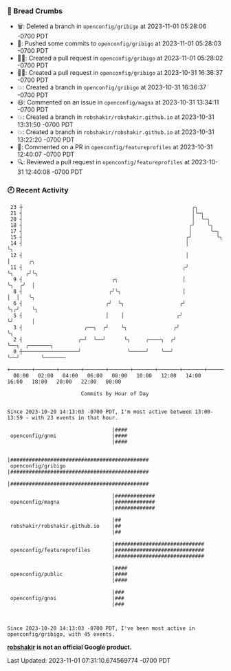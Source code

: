 ### 🍞 Bread Crumbs

 * 🗑: Deleted a branch in `openconfig/gribigo` at 2023-11-01 05:28:06 -0700 PDT
 * 🚢: Pushed some commits to `openconfig/gribigo` at 2023-11-01 05:28:03 -0700 PDT
 * ✍🏼: Created a pull request in `openconfig/gribigo` at 2023-11-01 05:28:02 -0700 PDT
 * ✍🏼: Created a pull request in `openconfig/gribigo` at 2023-10-31 16:36:37 -0700 PDT
 * 💥: Created a branch in `openconfig/gribigo` at 2023-10-31 16:36:37 -0700 PDT
 * 😃: Commented on an issue in `openconfig/magna` at 2023-10-31 13:34:11 -0700 PDT
 * 💥: Created a branch in `robshakir/robshakir.github.io` at 2023-10-31 13:31:50 -0700 PDT
 * 💥: Created a branch in `robshakir/robshakir.github.io` at 2023-10-31 13:22:20 -0700 PDT
 * 💬: Commented on a PR in  `openconfig/featureprofiles` at 2023-10-31 12:40:07 -0700 PDT
 * 🔍: Reviewed a pull request in  `openconfig/featureprofiles` at 2023-10-31 12:40:08 -0700 PDT

### 🕘 Recent Activity
```
 23 ┼                                                       ╭╮
 21 ┤                                                       │╰─╮
 20 ┤                                                       │  ╰─╮
 18 ┤                                                      ╭╯    ╰╮
 17 ┤                                                      │      ╰─╮
 15 ┤                                                     ╭╯        ╰╮
 14 ┤                                                     │          ╰╮
 12 ┤                                                     │           │      ╭╮
 11 ┤                                                    ╭╯           ╰╮    ╭╯╰╮
  9 ┤                             ╭╮                     │             ╰╮  ╭╯  │
  8 ┤                            ╭╯╰╮                    │              │  │   ╰╮
  6 ┤                           ╭╯  ╰╮                  ╭╯              ╰╮╭╯    ╰╮
  5 ┤                           │    │                 ╭╯                ╰╯      │
  3 ┤                    ╭──╮  ╭╯    ╰╮               ╭╯                         ╰╮
  2 ┤                  ╭─╯  ╰──╯      ╰╮     ╭────╮  ╭╯                           ╰──╮  ╭───────╮
  0 ┼──────────────────╯               ╰─────╯    ╰──╯                               ╰──╯       ╰───────
    +───────+───────+───────+───────+───────+───────+───────+───────+───────+───────+───────+───────+────
  00:00   02:00   04:00   06:00   08:00   10:00   12:00   14:00   16:00   18:00   20:00   22:00   00:00   

						Commits by Hour of Day


Since 2023-10-20 14:13:03 -0700 PDT, I'm most active between 13:00-13:59 - with 23 events in that hour.

```



```
                                  |####
 openconfig/gnmi                  |####
                                  |####

                                  |#############################################
 openconfig/gribigo               |#############################################
                                  |#############################################

                                  |#############
 openconfig/magna                 |#############
                                  |#############

                                  |##
 robshakir/robshakir.github.io    |##
                                  |##

                                  |#############################
 openconfig/featureprofiles       |#############################
                                  |#############################

                                  |####
 openconfig/public                |####
                                  |####

                                  |###
 openconfig/gnoi                  |###
                                  |###



Since 2023-10-20 14:13:03 -0700 PDT, I've been most active in openconfig/gribigo, with 45 events.

```
**[robshakir](mailto:robjs@google.com) is not an official Google product.**  


Last Updated: 2023-11-01 07:31:10.674569774 -0700 PDT
